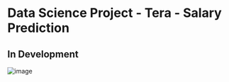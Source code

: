 # Data Science Project - Tera - Salary Prediction

## In Development

![image](https://c.tenor.com/GfSX-u7VGM4AAAAM/coding.gif)

